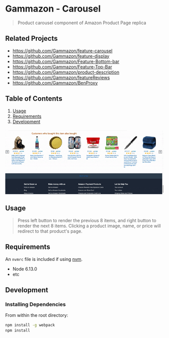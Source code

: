 # Gammazon - Carousel

> Product carousel component of Amazon Product Page replica

## Related Projects

  - https://github.com/Gammazon/feature-carousel
  - https://github.com/Gammazon/feature-display
  - https://github.com/Gammazon/Feature-Bottom-bar
  - https://github.com/Gammazon/Feature-Top-Bar
  - https://github.com/Gammazon/product-description
  - https://github.com/Gammazon/featureReviews
  - https://github.com/Gammazon/BenProxy
  
## Table of Contents

1. [Usage](#Usage)
1. [Requirements](#requirements)
1. [Development](#development)

![Carousel](./carousel.gif)

## Usage

> Press left button to render the previous 8 items, and right button to render the next 8 items. Clicking a product image, name, or price will redirect to that product's page.

## Requirements

An `nvmrc` file is included if using [nvm](https://github.com/creationix/nvm).

- Node 6.13.0
- etc

## Development

### Installing Dependencies

From within the root directory:

```sh
npm install -g webpack
npm install
```

